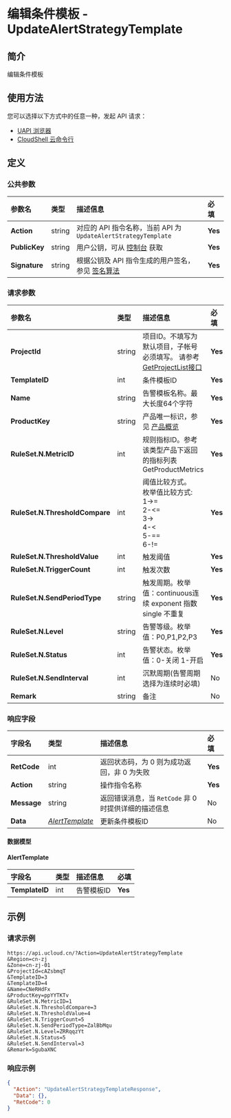 # 编辑条件模板 - UpdateAlertStrategyTemplate

## 简介

编辑条件模板






## 使用方法

您可以选择以下方式中的任意一种，发起 API 请求：
- [UAPI 浏览器](https://console.ucloud.cn/uapi/detail?id=UpdateAlertStrategyTemplate)
- [CloudShell 云命令行](https://shell.ucloud.cn/)


## 定义

### 公共参数

| 参数名 | 类型 | 描述信息 | 必填 |
|:---|:---|:---|:---|
| **Action**     | string  | 对应的 API 指令名称，当前 API 为 `UpdateAlertStrategyTemplate`                        | **Yes** |
| **PublicKey**  | string  | 用户公钥，可从 [控制台](https://console.ucloud.cn/uapi/apikey) 获取                                             | **Yes** |
| **Signature**  | string  | 根据公钥及 API 指令生成的用户签名，参见 [签名算法](api/summary/signature.md)  | **Yes** |

### 请求参数

| 参数名 | 类型 | 描述信息 | 必填 |
|:---|:---|:---|:---|
| **ProjectId** | string | 项目ID。不填写为默认项目，子帐号必须填写。 请参考[GetProjectList接口](https://docs.ucloud.cn/api/summary/get_project_list) |**Yes**|
| **TemplateID** | int | 条件模板ID |**Yes**|
| **Name** | string | 告警模板名称。最大长度64个字符 |**Yes**|
| **ProductKey** | string | 产品唯一标识，参见 [产品概览](https://docs.ucloud.cn/cloudwatch/metric/intro) |**Yes**|
| **RuleSet.N.MetricID** | int | 规则指标ID。参考该类型产品下返回的指标列表GetProductMetrics |**Yes**|
| **RuleSet.N.ThresholdCompare** | int | 阈值比较方式。<br />枚举值比较方式: <br />1->=<br />2-<= <br />3-> <br />4-< <br />5-== <br />6-!= |**Yes**|
| **RuleSet.N.ThresholdValue** | int | 触发阈值 |**Yes**|
| **RuleSet.N.TriggerCount** | int | 触发次数 |**Yes**|
| **RuleSet.N.SendPeriodType** | string | 触发周期。枚举值：continuous连续 exponent 指数 single 不重复 |**Yes**|
| **RuleSet.N.Level** | string | 告警等级。枚举值：P0,P1,P2,P3 |**Yes**|
| **RuleSet.N.Status** | int | 告警状态。枚举值：0-关闭 1-开启 |**Yes**|
| **RuleSet.N.SendInterval** | int | 沉默周期(告警周期选择为连续时必填) |No|
| **Remark** | string | 备注 |No|

### 响应字段

| 字段名 | 类型 | 描述信息 | 必填 |
|:---|:---|:---|:---|
| **RetCode** | int | 返回状态码，为 0 则为成功返回，非 0 为失败 |**Yes**|
| **Action** | string | 操作指令名称 |**Yes**|
| **Message** | string | 返回错误消息，当 `RetCode` 非 0 时提供详细的描述信息 |No|
| **Data** | [*AlertTemplate*](#AlertTemplate) | 更新条件模板ID |No|

#### 数据模型


#### AlertTemplate

| 字段名 | 类型 | 描述信息 | 必填 |
|:---|:---|:---|:---|
| **TemplateID** | int | 告警模板ID |**Yes**|

## 示例

### 请求示例
    
```
https://api.ucloud.cn/?Action=UpdateAlertStrategyTemplate
&Region=cn-zj
&Zone=cn-zj-01
&ProjectId=cAZsbmqT
&TemplateID=3
&TemplateID=4
&Name=CNeRHdFx
&ProductKey=ppYYTKTv
&RuleSet.N.MetricID=1
&RuleSet.N.ThresholdCompare=3
&RuleSet.N.ThresholdValue=4
&RuleSet.N.TriggerCount=5
&RuleSet.N.SendPeriodType=ZalBbMqu
&RuleSet.N.Level=ZRRqqzYt
&RuleSet.N.Status=5
&RuleSet.N.SendInterval=3
&Remark=SgubaXNC
```

### 响应示例
    
```json
{
  "Action": "UpdateAlertStrategyTemplateResponse",
  "Data": {},
  "RetCode": 0
}
```





